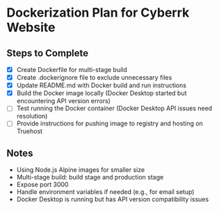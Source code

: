 # Dockerization Plan for Cyberrk Website

## Steps to Complete
- [x] Create Dockerfile for multi-stage build
- [x] Create .dockerignore file to exclude unnecessary files
- [x] Update README.md with Docker build and run instructions
- [x] Build the Docker image locally (Docker Desktop started but encountering API version errors)
- [ ] Test running the Docker container (Docker Desktop API issues need resolution)
- [ ] Provide instructions for pushing image to registry and hosting on Truehost

## Notes
- Using Node.js Alpine images for smaller size
- Multi-stage build: build stage and production stage
- Expose port 3000
- Handle environment variables if needed (e.g., for email setup)
- Docker Desktop is running but has API version compatibility issues
